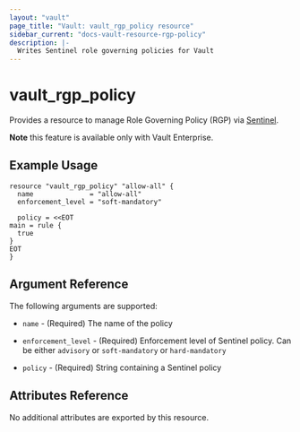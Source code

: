 ```yaml
---
layout: "vault"
page_title: "Vault: vault_rgp_policy resource"
sidebar_current: "docs-vault-resource-rgp-policy"
description: |-
  Writes Sentinel role governing policies for Vault
---
```


# vault\_rgp\_policy

Provides a resource to manage Role Governing Policy (RGP) via [Sentinel](https://www.vaultproject.io/docs/enterprise/sentinel/index.html).

**Note** this feature is available only with Vault Enterprise.

## Example Usage

```hcl
resource "vault_rgp_policy" "allow-all" {
  name              = "allow-all"
  enforcement_level = "soft-mandatory"

  policy = <<EOT
main = rule {
  true
}
EOT
}
```

## Argument Reference

The following arguments are supported:

* `name` - (Required) The name of the policy

* `enforcement_level` - (Required) Enforcement level of Sentinel policy. Can be either `advisory` or `soft-mandatory` or `hard-mandatory`

* `policy` - (Required) String containing a Sentinel policy

## Attributes Reference

No additional attributes are exported by this resource.
